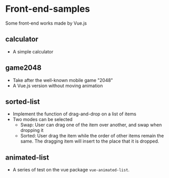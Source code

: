 # Front-end-samples
Some front-end works made by Vue.js

## calculator
- A simple calculator

## game2048
- Take after the well-known mobile game "2048"
- A Vue.js version without moving animation

## sorted-list
- Implement the function of drag-and-drop on a list of items
- Two modes can be selected
  - Swap: User can drag one of the item over another, and swap when dropping it
  - Sorted: User drag the item while the order of other items remain the same. The dragging item will insert to the place that it is dropped.

## animated-list
- A series of test on the vue package `vue-animated-list`.
